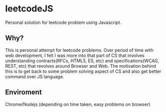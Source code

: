 # leetcodeJS

Personal solution for leetcode problem using Javascript.

## Why?

This is personal attempt for leetcode problems. Over period of time with web development, I felt I was more into that part of CS that involves understanding contracts(RFCs, HTML5, ES, etc) and specifications(WCAG, REST, etc) that revolves around Browser and Web.
The motivation behind this is to get back to some problem solving aspect of CS and also get better command over JS language.

## Enviroment

Chrome/Nodejs (depending on time taken, easy problems on browser)
